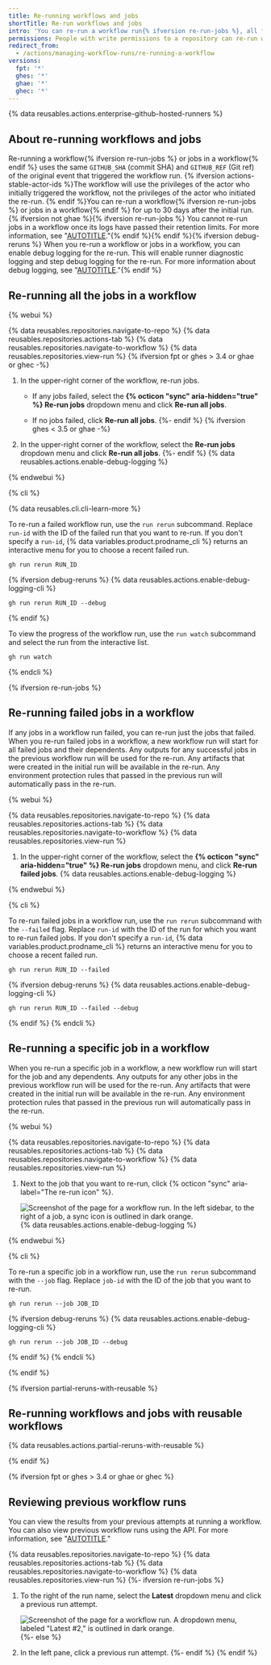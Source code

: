 ```yaml
---
title: Re-running workflows and jobs
shortTitle: Re-run workflows and jobs
intro: 'You can re-run a workflow run{% ifversion re-run-jobs %}, all failed jobs in a workflow run, or specific jobs in a workflow run{% endif %} up to 30 days after its initial run.'
permissions: People with write permissions to a repository can re-run workflows in the repository.
redirect_from:
  - /actions/managing-workflow-runs/re-running-a-workflow
versions:
  fpt: '*'
  ghes: '*'
  ghae: '*'
  ghec: '*'
---
```

 
{% data reusables.actions.enterprise-github-hosted-runners %}

## About re-running workflows and jobs

Re-running a workflow{% ifversion re-run-jobs %} or jobs in a workflow{% endif %} uses the same `GITHUB_SHA` (commit SHA) and `GITHUB_REF` (Git ref) of the original event that triggered the workflow run. {% ifversion actions-stable-actor-ids %}The workflow will use the privileges of the actor who initially triggered the workflow, not the privileges of the actor who initiated the re-run. {% endif %}You can re-run a workflow{% ifversion re-run-jobs %} or jobs in a workflow{% endif %} for up to 30 days after the initial run.{% ifversion not ghae %}{% ifversion re-run-jobs %} You cannot re-run jobs in a workflow once its logs have passed their retention limits. For more information, see "[AUTOTITLE](/actions/learn-github-actions/usage-limits-billing-and-administration#artifact-and-log-retention-policy)."{% endif %}{% endif %}{% ifversion debug-reruns %} When you re-run a workflow or jobs in a workflow, you can enable debug logging for the re-run. This will enable runner diagnostic logging and step debug logging for the re-run. For more information about debug logging, see "[AUTOTITLE](/actions/monitoring-and-troubleshooting-workflows/enabling-debug-logging)."{% endif %}

## Re-running all the jobs in a workflow

{% webui %}

{% data reusables.repositories.navigate-to-repo %}
{% data reusables.repositories.actions-tab %}
{% data reusables.repositories.navigate-to-workflow %}
{% data reusables.repositories.view-run %}
{% ifversion fpt or ghes > 3.4 or ghae or ghec -%}
1. In the upper-right corner of the workflow, re-run jobs.

   - If any jobs failed, select the **{% octicon "sync" aria-hidden="true" %} Re-run jobs** dropdown menu and click **Re-run all jobs**.

   - If no jobs failed, click **Re-run all jobs**.
{%- endif %}
{% ifversion ghes < 3.5 or ghae -%}
1. In the upper-right corner of the workflow, select the **Re-run jobs** dropdown menu and click **Re-run all jobs**.
{%- endif %}
{% data reusables.actions.enable-debug-logging %}

{% endwebui %}

{% cli %}

{% data reusables.cli.cli-learn-more %}

To re-run a failed workflow run, use the `run rerun` subcommand. Replace `run-id` with the ID of the failed run that you want to re-run.  If you don't specify a `run-id`, {% data variables.product.prodname_cli %} returns an interactive menu for you to choose a recent failed run.

```shell
gh run rerun RUN_ID
```

{% ifversion debug-reruns %}
{% data reusables.actions.enable-debug-logging-cli %}

```shell
gh run rerun RUN_ID --debug
```

{% endif %}

To view the progress of the workflow run, use the `run watch` subcommand and select the run from the interactive list.

```shell
gh run watch
```

{% endcli %}

{% ifversion re-run-jobs %}

## Re-running failed jobs in a workflow

If any jobs in a workflow run failed, you can re-run just the jobs that failed. When you re-run failed jobs in a workflow, a new workflow run will start for all failed jobs and their dependents. Any outputs for any successful jobs in the previous workflow run will be used for the re-run. Any artifacts that were created in the initial run will be available in the re-run. Any environment protection rules that passed in the previous run will automatically pass in the re-run.

{% webui %}

{% data reusables.repositories.navigate-to-repo %}
{% data reusables.repositories.actions-tab %}
{% data reusables.repositories.navigate-to-workflow %}
{% data reusables.repositories.view-run %}
1. In the upper-right corner of the workflow, select the **{% octicon "sync" aria-hidden="true" %} Re-run jobs** dropdown menu, and click **Re-run failed jobs**.
{% data reusables.actions.enable-debug-logging %}

{% endwebui %}

{% cli %}

To re-run failed jobs in a workflow run, use the `run rerun` subcommand with the `--failed` flag. Replace `run-id` with the ID of the run for which you want to re-run failed jobs. If you don't specify a `run-id`, {% data variables.product.prodname_cli %} returns an interactive menu for you to choose a recent failed run.

```shell
gh run rerun RUN_ID --failed
```

{% ifversion debug-reruns %}
{% data reusables.actions.enable-debug-logging-cli %}

```shell
gh run rerun RUN_ID --failed --debug
```

{% endif %}
{% endcli %}

## Re-running a specific job in a workflow

When you re-run a specific job in a workflow, a new workflow run will start for the job and any dependents. Any outputs for any other jobs in the previous workflow run will be used for the re-run. Any artifacts that were created in the initial run will be available in the re-run. Any environment protection rules that passed in the previous run will automatically pass in the re-run.

{% webui %}

{% data reusables.repositories.navigate-to-repo %}
{% data reusables.repositories.actions-tab %}
{% data reusables.repositories.navigate-to-workflow %}
{% data reusables.repositories.view-run %}
1. Next to the job that you want to re-run, click {% octicon "sync" aria-label="The re-run icon" %}.

   ![Screenshot of the page for a workflow run. In the left sidebar, to the right of a job, a sync icon is outlined in dark orange.](/assets/images/help/actions/re-run-selected-job.png)
{% data reusables.actions.enable-debug-logging %}

{% endwebui %}

{% cli %}

To re-run a specific job in a workflow run, use the `run rerun` subcommand with the `--job` flag. Replace `job-id` with the ID of the job that you want to re-run.

```shell
gh run rerun --job JOB_ID
```

{% ifversion debug-reruns %}
{% data reusables.actions.enable-debug-logging-cli %}

```shell
gh run rerun --job JOB_ID --debug
```

{% endif %}
{% endcli %}

{% endif %}

{% ifversion partial-reruns-with-reusable %}

## Re-running workflows and jobs with reusable workflows

{% data reusables.actions.partial-reruns-with-reusable %}

{% endif %}

{% ifversion fpt or ghes > 3.4 or ghae or ghec %}

## Reviewing previous workflow runs

You can view the results from your previous attempts at running a workflow. You can also view previous workflow runs using the API. For more information, see "[AUTOTITLE](/rest/actions#get-a-workflow-run)."

{% data reusables.repositories.navigate-to-repo %}
{% data reusables.repositories.actions-tab %}
{% data reusables.repositories.navigate-to-workflow %}
{% data reusables.repositories.view-run %}
{%- ifversion re-run-jobs %}
1. To the right of the run name, select the **Latest** dropdown menu and click a previous run attempt.

   ![Screenshot of the page for a workflow run. A dropdown menu, labeled "Latest #2," is outlined in dark orange.](/assets/images/help/actions/previous-run-attempts.png)
{%- else %}
1. In the left pane, click a previous run attempt.
{%- endif %}
{% endif %}
